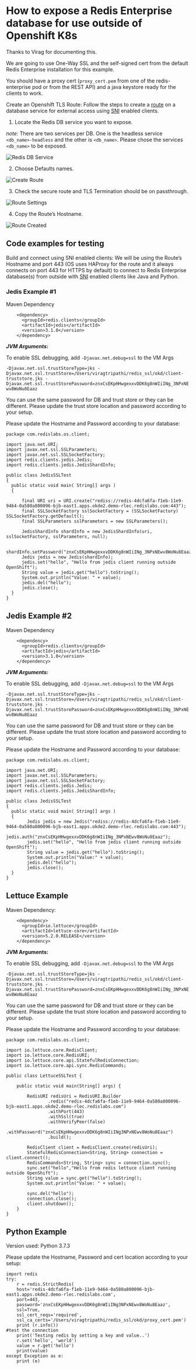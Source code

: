 # How to expose a Redis Enterprise database for use outside of Openshift K8s

Thanks to Virag for documenting this.

We are going to use One-Way SSL and the self-signed cert from the default Redis Enterprise installation for this example. 
<!--
Please follow [One-Way SSL](https://redislabs.atlassian.net/wiki/spaces/SA/pages/658080277/TLS+SSL+on+Redis+Enterprise?atlOrigin=eyJpIjoiYTJkY2IxYTU1ZjdlNDE0Yzg0YzVhNjZiNThhYTA0MWEiLCJwIjoiYyJ9) **Server Configuration** and **Server Cert** to pass the cert and/or keystore to the clients below.
-->
    

You should have a proxy cert (`proxy_cert.pem` from one of the redis-enterprise pod or from the REST API) and a java keystore ready for the clients to work. 


Create an Openshift TLS Route: Follow the steps to create a [route](https://docs.openshift.com/container-platform/3.11/architecture/networking/routes.html#secured-routes) on a database service for external access using [SNI](https://en.wikipedia.org/wiki/Server_Name_Indication) enabled clients. 
    
1. Locate the Redis DB service you want to expose.
   
*note:* There are two services per DB. One is the headless service `<db_name>-headless` and the other is `<db_name>`. Please chose the services `<db_name>` to be exposed. 

![](images/redis_db_service.png "Redis DB Service")

2.  Choose Defaults names.
    

![](images/create_route.png "Create Route")

3. Check the secure route and TLS Termination should be on passthrough.

![](images/create-route-settings.png "Route Settings")

4. Copy the Route’s Hostname.

![](images/route-created.png "Route Created")


## Code examples for testing

Build and connect using SNI enabled clients: We will be using the Route’s Hostname and port 443 (OS uses HAProxy for the route and it always connects on port 443 for HTTPS by default) to connect to Redis Enterprise database(s) from outside with [SNI](https://en.wikipedia.org/wiki/Server_Name_Indication) enabled clients like Java and Python.
    

### Jedis Example #1

Maven Dependency
```
    <dependency>
      <groupId>redis.clients</groupId>
      <artifactId>jedis</artifactId>
      <version>3.1.0</version>
	</dependency>
```

***JVM Arguments:***

To enable SSL debugging, add `-Djavax.net.debug=ssl` to the VM Args

`-Djavax.net.ssl.trustStoreType=jks -Djavax.net.ssl.trustStore=/Users/viragtripathi/redis_ssl/okd/client-truststore.jks -Djavax.net.ssl.trustStorePassword=znxCsEKpHHwgexxvDDK6g8nWIiINg_3NPxNEwv8WoNu8Eaaz`

You can use the same password for DB and trust store or they can be different. Please update the trust store location and password according to your setup.

Please update the Hostname and Password according to your database:

```
package com.redislabs.os.client;

import java.net.URI;
import javax.net.ssl.SSLParameters;
import javax.net.ssl.SSLSocketFactory;
import redis.clients.jedis.Jedis;
import redis.clients.jedis.JedisShardInfo;

public class JedisSSLTest
{
  public static void main( String[] args )
  {
	  
	  final URI uri = URI.create("rediss://redis-4dcfa6fa-f1eb-11e9-9464-0a580a800096-bjb-east1.apps.okde2.demo-rlec.redislabs.com:443");
	  final SSLSocketFactory sslSocketFactory = (SSLSocketFactory) SSLSocketFactory.getDefault();
      final SSLParameters sslParameters = new SSLParameters();

      JedisShardInfo shardInfo = new JedisShardInfo(uri, sslSocketFactory, sslParameters, null);

      shardInfo.setPassword("znxCsEKpHHwgexxvDDK6g8nWIiINg_3NPxNEwv8WoNu8Eaaz"); 
      Jedis jedis = new Jedis(shardInfo);
      jedis.set("hello", "Hello from jedis client running outside OpenShift");
      String value = jedis.get("hello").toString();
	  System.out.println("Value: " + value);
	  jedis.del("hello");
      jedis.close();
  }
}
```

## Jedis Example #2

Maven Dependency
```
    <dependency>
      <groupId>redis.clients</groupId>
      <artifactId>jedis</artifactId>
      <version>3.1.0</version>
	</dependency>
```
***JVM Arguments:***

To enable SSL debugging, add `-Djavax.net.debug=ssl` to the VM Args

`-Djavax.net.ssl.trustStoreType=jks -Djavax.net.ssl.trustStore=/Users/viragtripathi/redis_ssl/okd/client-truststore.jks -Djavax.net.ssl.trustStorePassword=znxCsEKpHHwgexxvDDK6g8nWIiINg_3NPxNEwv8WoNu8Eaaz`

You can use the same password for DB and trust store or they can be different. Please update the trust store location and password according to your setup.

Please update the Hostname and Password according to your database:

```
package com.redislabs.os.client;

import java.net.URI;
import javax.net.ssl.SSLParameters;
import javax.net.ssl.SSLSocketFactory;
import redis.clients.jedis.Jedis;
import redis.clients.jedis.JedisShardInfo;

public class JedisSSLTest
{
  public static void main( String[] args )
  {
	    Jedis jedis = new Jedis("rediss://redis-4dcfa6fa-f1eb-11e9-9464-0a580a800096-bjb-east1.apps.okde2.demo-rlec.redislabs.com:443");
	    jedis.auth("znxCsEKpHHwgexxvDDK6g8nWIiINg_3NPxNEwv8WoNu8Eaaz");
	    jedis.set("hello", "Hello from jedis client running outside OpenShift");
	    String value = jedis.get("hello").toString();
	    System.out.println("Value:" + value);
	    jedis.del("hello");
	    jedis.close();
  }
}
```

## Lettuce Example

Maven Dependency:
```
	<dependency>
	  <groupId>io.lettuce</groupId>
	  <artifactId>lettuce-core</artifactId>
	  <version>5.2.0.RELEASE</version>
	</dependency>
```

**JVM Arguments:**

To enable SSL debugging, add `-Djavax.net.debug=ssl` to the VM Args

`-Djavax.net.ssl.trustStoreType=jks -Djavax.net.ssl.trustStore=/Users/viragtripathi/redis_ssl/okd/client-truststore.jks -Djavax.net.ssl.trustStorePassword=znxCsEKpHHwgexxvDDK6g8nWIiINg_3NPxNEwv8WoNu8Eaaz`

You can use the same password for DB and trust store or they can be different. Please update the trust store location and password according to your setup.

Please update the Hostname and Password according to your database:

```
package com.redislabs.os.client;

import io.lettuce.core.RedisClient;
import io.lettuce.core.RedisURI;
import io.lettuce.core.api.StatefulRedisConnection;
import io.lettuce.core.api.sync.RedisCommands;

public class LettuceSSLTest {

	public static void main(String[] args) {

		RedisURI redisUri = RedisURI.Builder
				.redis("redis-4dcfa6fa-f1eb-11e9-9464-0a580a800096-bjb-east1.apps.okde2.demo-rlec.redislabs.com")
				.withPort(443)
				.withSsl(true)
				.withVerifyPeer(false)
				.withPassword("znxCsEKpHHwgexxvDDK6g8nWIiINg3NPxNEwv8WoNu8Eaaz")
				.build();

		RedisClient client = RedisClient.create(redisUri);
	    StatefulRedisConnection<String, String> connection = client.connect();
	    RedisCommands<String, String> sync = connection.sync();
	    sync.set("hello","Hello from redis lettuce client running outside OpenShift");
	    String value = sync.get("hello").toString();
	    System.out.println("Value: " + value);

	    sync.del("hello");
	    connection.close();
	    client.shutdown();
	}
}
```


## Python Example

Version used: Python 3.7.3

Please update the Hostname, Password and cert location according to your setup:

```
import redis
try:
    r = redis.StrictRedis(    
    host='redis-4dcfa6fa-f1eb-11e9-9464-0a580a800096-bjb-east1.apps.okde2.demo-rlec.redislabs.com',
    port=443,
    password='znxCsEKpHHwgexxvDDK6g8nWIiINg3NPxNEwv8WoNu8Eaaz',
    ssl=True,
    ssl_cert_reqs='required',
    ssl_ca_certs='/Users/viragtripathi/redis_ssl/okd/proxy_cert.pem')
    print (r.info())
#test the connection
    print('Testing redis by setting a key and value..')
    r.set('hello', 'world')
    value = r.get('hello')
    print(value)
except Exception as e:
    print (e)
```